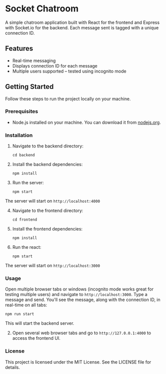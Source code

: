 # Socket Chatroom

A simple chatroom application built with React for the frontend and Express with Socket.io for the backend. Each message sent is tagged with a unique connection ID.

## Features

- Real-time messaging
- Displays connection ID for each message
- Multiple users supported – tested using incognito mode

## Getting Started

Follow these steps to run the project locally on your machine.

### Prerequisites

- Node.js installed on your machine. You can download it from [nodejs.org](https://nodejs.org/).

### Installation

1. Navigate to the backend directory:

   `cd backend`

2. Install the backend dependencies:

   `npm install`

3. Run the server:

   `npm start`

The server will start on `http://localhost:4000`


4. Navigate to the frontend directory:

   `cd frontend`

5. Install the frontend dependencies:

   `npm install`

6. Run the react:

   `npm start`

The server will start on `http://localhost:3000`


### Usage

Open multiple browser tabs or windows (incognito mode works great for testing multiple users) and navigate to `http://localhost:3000`. Type a message and send. You'll see the message, along with the connection ID, in real-time on all tabs:

   `npm run start`

   This will start the backend server.

2. Open several web browser tabs and go to `http://127.0.0.1:4000` to access the frontend UI.

### License

This project is licensed under the MIT License. See the LICENSE file for details.
